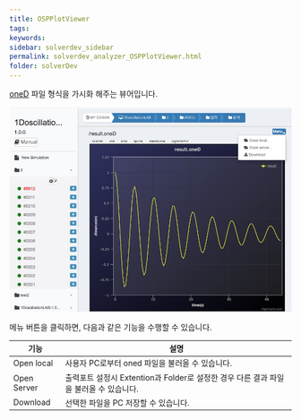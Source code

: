 ```yaml
---
title: OSPPlotViewer
tags: 
keywords:
sidebar: solverdev_sidebar
permalink: solverdev_analyzer_OSPPlotViewer.html
folder: solverDev
---
```


[oneD](../03_Science_App_Programing/02_Output_programing/03_oneD.md) 파일 형식을 가시화 해주는 뷰어입니다.



![OSPPlotViewer](/images/solverdev/07/ospplot.jpg)

메뉴 버튼을 클릭하면, 다음과 같은 기능을 수행할 수 있습니다.

|기능|설명|
|--|--|
|Open local|사용자 PC로부터 oned 파일을 불러올 수 있습니다.|
|Open Server| 출력포트 설정시 Extention과 Folder로 설정한 경우 다른 결과 파일을 불러올 수 있습니다.|
|Download |선택한 파일을 PC 저장할 수 있습니다.|
